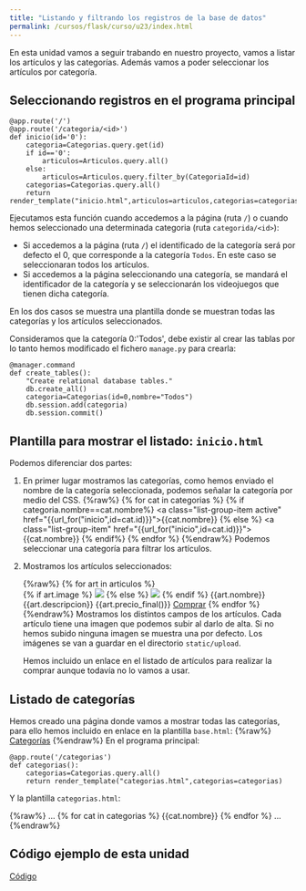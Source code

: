 ```yaml
---
title: "Listando y filtrando los registros de la base de datos"
permalink: /cursos/flask/curso/u23/index.html
---
```


En esta unidad vamos a seguir trabando en nuestro proyecto, vamos a listar los artículos y las categorías. Además vamos a poder seleccionar los artículos por categoría.

## Seleccionando registros en el programa principal

	@app.route('/')
	@app.route('/categoria/<id>')
	def inicio(id='0'):
		categoria=Categorias.query.get(id)
		if id=='0':
			articulos=Articulos.query.all()
		else:
			articulos=Articulos.query.filter_by(CategoriaId=id)
		categorias=Categorias.query.all()
		return render_template("inicio.html",articulos=articulos,categorias=categorias,categoria=categoria)

Ejecutamos esta función cuando accedemos a la página (ruta `/`) o cuando hemos seleccionado una determinada categoria (ruta `categorida/<id>`):

* Si accedemos a la página (ruta `/`) el identificado de la categoría será por defecto el 0, que corresponde a la categoría `Todos`. En este caso se seleccionaran todos los artículos.
* Si accedemos a la página seleccionando una categoría, se mandará el identificador de la categoría y se seleccionarán los videojuegos que tienen dicha categoría.

En los dos casos se muestra una plantilla donde se muestran todas las categorías y los artículos seleccionados.


Consideramos que la categoría 0:'Todos', debe existir al crear las tablas por lo tanto hemos modificado el fichero `manage.py` para crearla:

	@manager.command
	def create_tables():
	    "Create relational database tables."
	    db.create_all()
	    categoria=Categorias(id=0,nombre="Todos")
	    db.session.add(categoria)
	    db.session.commit()

## Plantilla para mostrar el listado: `inicio.html`

Podemos diferenciar dos partes:

1. En primer lugar mostramos las categorías, como hemos enviado el nombre de la categoría seleccionada, podemos señalar la categoría por medio del CSS.
{%raw%}
		{% for cat in categorias %}
	      {% if categoria.nombre==cat.nombre%}
	        <a class="list-group-item active" href="{{url_for("inicio",id=cat.id)}}">{{cat.nombre}}</a>
	      {% else %}
	        <a class="list-group-item" href="{{url_for("inicio",id=cat.id)}}">{{cat.nombre}}</a>
	      {% endif%}
	    {% endfor %}
{%endraw%}
	Podemos seleccionar una categoría para filtrar los artículos.

2. Mostramos los artículos seleccionados:

	{%raw%}	
		{% for art in articulos %}	
			<tr>
		   	{% if art.image %}
		   		<td><img src="{{url_for('static',filename='upload/')}}{{art.image}}"/>
		   	{% else %}
		   		<td><img src="{{url_for('static',filename='upload/not-found.png')}}"/>
		   	{% endif %}
				<td>{{art.nombre}}</td>
		       	<td>{{art.descripcion}}</td>
		       	<td>{{art.precio_final()}}</td>
		       	<td><a href="#"><span class="glyphicon glyphicon-shopping-cart"></span> Comprar</a></td>
			</tr>
		{% endfor %}
{%endraw%}
	Mostramos los distintos campos de los artículos. Cada artículo tiene una imagen que podemos subir al darlo de alta. Si no hemos subido ninguna imagen se muestra una por defecto. Los imágenes se van a guardar en el directorio `static/upload`.

	Hemos incluido un enlace en el listado de artículos para realizar la comprar aunque todavía no lo vamos a usar.

	  	    	
## Listado de categorías

Hemos creado una página donde vamos a mostrar todas las categorías, para ello hemos incluido en enlace en la plantilla `base.html`:
{%raw%}
 	<a class="navbar-brand" href="{{url_for('categorias')}}">Categorías</a>
{%endraw%}
En el programa principal:

	@app.route('/categorias')
	def categorias():
		categorias=Categorias.query.all()
		return render_template("categorias.html",categorias=categorias)

Y la plantilla `categorias.html`:

{%raw%}
	...
	{% for cat in categorias %}
        <tr>
          <td>{{cat.nombre}}</td>
        </tr>
    {% endfor %}
    ...
{%endraw%}
## Código ejemplo de esta unidad

[Código](https://github.com/josedom24/curso_flask/tree/master/ejemplos/u23)
